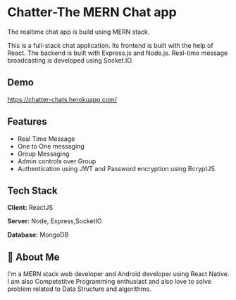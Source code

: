 
# Chatter-The MERN Chat app

The realtime chat app is build using MERN stack.

This is a full-stack chat application. Its frontend is built with the help of React. The backend is built with Express.js and Node.js. Real-time message broadcasting is developed using Socket.IO.





## Demo


https://chatter-chats.herokuapp.com/
## Features

- Real Time Message 
- One to One messaging
- Group Messaging
- Admin controls over Group
- Authentication using JWT and Password encryption using BcryptJS



## Tech Stack

**Client:** ReactJS

**Server:** Node, Express,SocketIO

**Database:** MongoDB


## 🚀 About Me
I'm a MERN stack web developer and Android developer using React Native. I am also Competetitve Programming enthusiast and also love to solve problem related to Data Structure and algorithms.

